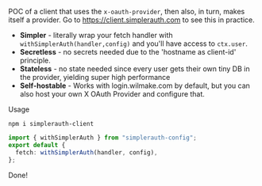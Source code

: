 POC of a client that uses the `x-oauth-provider`, then also, in turn, makes itself a provider. Go to https://client.simplerauth.com to see this in practice.

- **Simpler** - literally wrap your fetch handler with `withSimplerAuth(handler,config)` and you'll have access to `ctx.user`.
- **Secretless** - no secrets needed due to the 'hostname as client-id' principle.
- **Stateless** - no state needed since every user gets their own tiny DB in the provider, yielding super high performance
- **Self-hostable** - Works with login.wilmake.com by default, but you can also host your own X OAuth Provider and configure that.

Usage

```
npm i simplerauth-client
```

```ts
import { withSimplerAuth } from "simplerauth-config";
export default {
  fetch: withSimplerAuth(handler, config),
};
```

Done!

